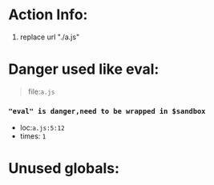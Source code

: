 # Action Info:


 1. replace url "./a.js"

# Danger used like eval:

> file:`a.js`

### `"eval" is danger,need to be wrapped in $sandbox`


 - loc:`a.js:5:12`
 - times: `1`

# Unused globals:
